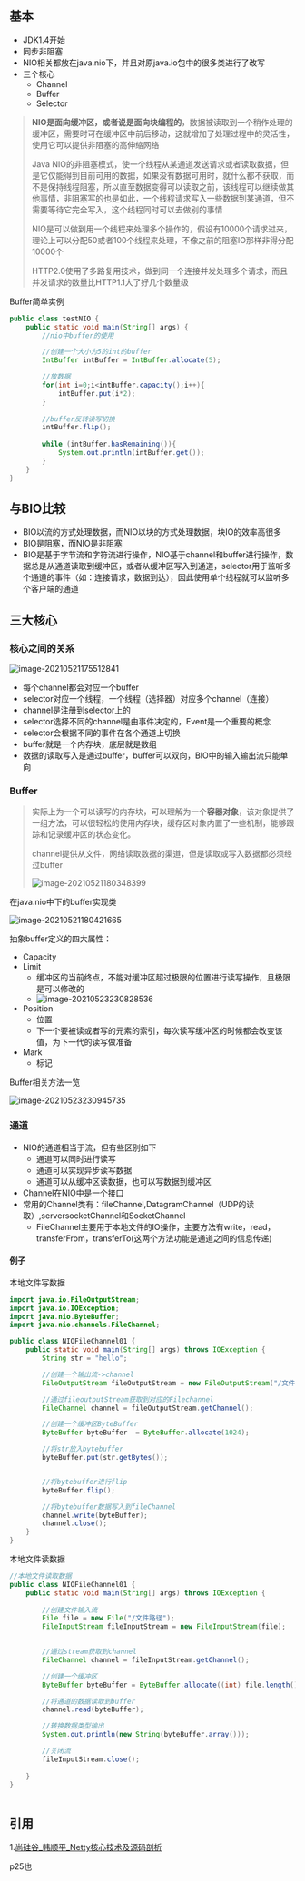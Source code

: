 ## 基本

* JDK1.4开始
* 同步非阻塞
* NIO相关都放在java.nio下，并且对原java.io包中的很多类进行了改写
* 三个核心
  * Channel
  * Buffer
  * Selector

> **NIO是面向缓冲区，或者说是面向块编程的**，数据被读取到一个稍作处理的缓冲区，需要时可在缓冲区中前后移动，这就增加了处理过程中的灵活性，使用它可以提供非阻塞的高伸缩网络
>
> Java NIO的非阻塞模式，使一个线程从某通道发送请求或者读取数据，但是它仅能得到目前可用的数据，如果没有数据可用时，就什么都不获取，而不是保持线程阻塞，所以直至数据变得可以读取之前，该线程可以继续做其他事情，非阻塞写的也是如此，一个线程请求写入一些数据到某通道，但不需要等待它完全写入，这个线程同时可以去做别的事情
>
> NIO是可以做到用一个线程来处理多个操作的，假设有10000个请求过来，理论上可以分配50或者100个线程来处理，不像之前的阻塞IO那样非得分配10000个
>
> HTTP2.0使用了多路复用技术，做到同一个连接并发处理多个请求，而且并发请求的数量比HTTP1.1大了好几个数量级



Buffer简单实例

```java
public class testNIO {
    public static void main(String[] args) {
        //nio中buffer的使用

        //创建一个大小为5的int的buffer
        IntBuffer intBuffer = IntBuffer.allocate(5);

        //放数据
        for(int i=0;i<intBuffer.capacity();i++){
            intBuffer.put(i*2);
        }
        
        //buffer反转读写切换
        intBuffer.flip();
        
        while (intBuffer.hasRemaining()){
            System.out.println(intBuffer.get());
        }
    }
}
```

## 与BIO比较

* BIO以流的方式处理数据，而NIO以块的方式处理数据，块IO的效率高很多
* BIO是阻塞，而NIO是非阻塞
* BIO是基于字节流和字符流进行操作，NIO基于channel和buffer进行操作，数据总是从通道读取到缓冲区，或者从缓冲区写入到通道，selector用于监听多个通道的事件（如：连接请求，数据到达），因此使用单个线程就可以监听多个客户端的通道

## 三大核心

### 核心之间的关系

![image-20210521175512841](https://gitee.com/BothSavage/PicGo/raw/master//image/20210521175512.png)

* 每个channel都会对应一个buffer
* selector对应一个线程，一个线程（选择器）对应多个channel（连接）
* channel是注册到selector上的
* selector选择不同的channel是由事件决定的，Event是一个重要的概念
* selector会根据不同的事件在各个通道上切换
* buffer就是一个内存块，底层就是数组
* 数据的读取写入是通过buffer，buffer可以双向，BIO中的输入输出流只能单向



### Buffer

> 实际上为一个可以读写的内存块，可以理解为一个**容器对象**，该对象提供了一组方法，可以很轻松的使用内存块，缓存区对象内置了一些机制，能够跟踪和记录缓冲区的状态变化。
>
> channel提供从文件，网络读取数据的渠道，但是读取或写入数据都必须经过buffer
>
> ![image-20210521180348399](https://gitee.com/BothSavage/PicGo/raw/master//image/20210521180348.png)



在java.nio中下的buffer实现类

![image-20210521180421665](https://gitee.com/BothSavage/PicGo/raw/master//image/20210521180421.png)

抽象buffer定义的四大属性：

* Capacity
* Limit
  * 缓冲区的当前终点，不能对缓冲区超过极限的位置进行读写操作，且极限是可以修改的
  * ![image-20210523230828536](https://gitee.com/BothSavage/PicGo/raw/master/image/image-20210523230828536.png)
* Position
  * 位置
  * 下一个要被读或者写的元素的索引，每次读写缓冲区的时候都会改变该值，为下一代的读写做准备
* Mark
  * 标记



Buffer相关方法一览

![image-20210523230945735](https://gitee.com/BothSavage/PicGo/raw/master/image/image-20210523230945735.png)



### 通道

* NIO的通道相当于流，但有些区别如下
  * 通道可以同时进行读写
  * 通道可以实现异步读写数据
  * 通道可以从缓冲区读数据，也可以写数据到缓冲区
* Channel在NIO中是一个接口
* 常用的Channel类有：fileChannel,DatagramChannel（UDP的读取）,serversocketChannel和SocketChannel
  * FileChannel主要用于本地文件的IO操作，主要方法有write，read，transferFrom，transferTo(这两个方法功能是通道之间的信息传递)

#### 例子

本地文件写数据

```java
import java.io.FileOutputStream;
import java.io.IOException;
import java.nio.ByteBuffer;
import java.nio.channels.FileChannel;

public class NIOFileChannel01 {
    public static void main(String[] args) throws IOException {
        String str = "hello";

        //创建一个输出流->channel
        FileOutputStream fileOutputStream = new FileOutputStream("/文件路径");

        //通过fileoutputStream获取到对应的Filechannel
        FileChannel channel = fileOutputStream.getChannel();

        //创建一个缓冲区ByteBuffer
        ByteBuffer byteBuffer  = ByteBuffer.allocate(1024);

        //将str放入bytebuffer
        byteBuffer.put(str.getBytes());


        //将bytebuffer进行flip
        byteBuffer.flip();

        //将bytebuffer数据写入到fileChannel
        channel.write(byteBuffer);
        channel.close();
    }
}

```

本地文件读数据

```java
//本地文件读取数据
public class NIOFileChannel01 {
    public static void main(String[] args) throws IOException {
        
        //创建文件输入流
        File file = new File("/文件路径");
        FileInputStream fileInputStream = new FileInputStream(file);
        

        //通过stream获取到channel
        FileChannel channel = fileInputStream.getChannel();

        //创建一个缓冲区
        ByteBuffer byteBuffer = ByteBuffer.allocate((int) file.length());

        //将通道的数据读取到buffer
        channel.read(byteBuffer);

        //转换数据类型输出
        System.out.println(new String(byteBuffer.array()));

        //关闭流
        fileInputStream.close();
        
    }
}
	
```

## 引用

1.[尚硅谷_韩顺平_Netty核心技术及源码剖析](http://www.atguigu.com/)





p25也

